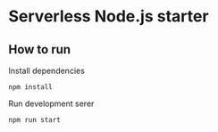 # Serverless Node.js starter

## How to run

Install dependencies
```
npm install
```
Run development serer
```
npm run start
```